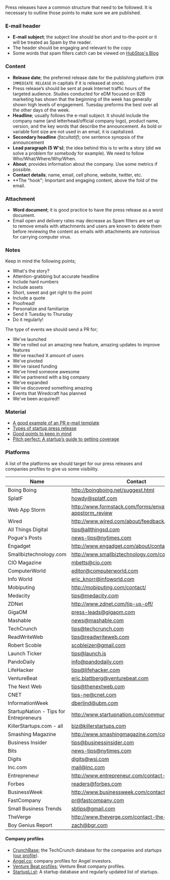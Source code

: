 Press releases have a common structure that need to be followed. It is necessary to outline those points to make sure we are published.

### E-mail header

* **E-mail subject**; the subject line should be short and to-the-point or it will be treated as Spam by the reader.
* The header should be engaging and relevant to the copy
* Some words that spam filters catch can be viewed on [HubStop's Blog](http://blog.hubspot.com/blog/tabid/6307/bid/30684/The-Ultimate-List-of-Email-SPAM-Trigger-Words.aspx)


### Content

* **Release date**; the preferred release date for the publishing platform (`FOR IMMEDIATE RELEASE` in capitals if it is released at once).
* Press release’s should be sent at peak Internet traffic hours of the targeted audience. Studies conducted for eDM focused on B2B marketing has shown that the beginning of the week has generally shown high levels of engagement. Tuesday preforms the best over all the other days of the week.
* **Headline**; usually follows the e-mail subject. It should include the company name (and letterhead/official company logo), product name, version, and the key words that describe the announcement. As bold or variable font size are not used in an email, it is capitalized.
* **Secondary headline** *(facultatif)*; one sentence synopsis of the announcement
* **Lead paragraph (5 W's)**; the idea behind this is to write a story (did we solve a problem for somebody for example). We need to follow Who/What/Where/Why/When.
* **About**; provides information about the company. Use some metrics if possible.
* **Contact details**; name, email, cell phone, website, twitter, etc.
* **The "hook"; Important and engaging content, above the fold of the email. 

### Attachment

* **Word document**; it is good practice to have the press release as a word document.
* Email open and delivery rates may decrease as Spam filters are set up to remove emails with attachments and users are known to delete them before reviewing the content as emails with attachments are notorious for carrying computer virus.

### Notes

Keep in mind the following points;

* What's the story?
* Attention-grabbing but accurate headline
* Include hard numbers
* Include assets
* Short, sweet and get right to the point
* Include a quote
* Proofread!
* Personalize and familiarize
* Send it Tuesday to Thursday
* Do it regularly!

The type of events we should send a PR for;

* We've launched
* We've rolled out an amazing new feature, amazing updates to improve features
* We've reached X amount of users
* We've pivoted
* We've raised funding
* We've hired someone awesome
* We've partnered with a big company
* We've expanded
* We've discovered something amazing
* Events that Wiredcraft has planned
* We've been acquired!!

### Material

* [A good example of an PR e-mail template](http://cl.ly/470c1T0e1q0X401K311c/o)
* [Types of startup press release](http://pitchpigeon.com/blog/the-10-types-of-startup-press-release.html)
* [Good points to keep in mind](http://pitchpigeon.com/blog/10-rules-for-perfect-startup-press-releases.html)
* [Pitch perfect: A startup’s guide to getting coverage](http://thenextweb.com/media/2011/08/21/pitch-perfect-a-startups-guide-to-getting-coverage/)

### Platforms
A list of the platforms we should target for our press releases and companies profiles to give us some visibility.

Name | Contact | URL
----- | ----- | -----
Boing Boing | http://boingboing.net/suggest.html | http://boingboing.net/
SplatF | howdy@splatf.com | http://splatf.com
Web App Storm | http://www.formstack.com/forms/envato-appstorm_review | http://web.appstorm.net/
Wired | http://www.wired.com/about/feedback/ | http://wired.com
All Things Digital | tips@allthingsd.com | http://allthingsd.com/
Pogue's Posts | news-tips@nytimes.com | http://pogue.blogs.nytimes.com/
Engadget | http://www.engadget.com/about/contact/ | http://engadget.com
Smallbiztechnology.com | http://www.smallbiztechnology.com/contact/ | 
CIO Magazine | mbetts@cio.com | http://www.cio.com/
ComputerWorld | editor@computerworld.com | http://www.computerworld.com/
Info World | eric_knorr@infoworld.com | http://www.infoworld.com/
Mobiputing | http://mobiputing.com/contact/ | http://mobiputing.com
Medacity | tips@medacity.com | http://medacity.com
ZDNet | http://www.zdnet.com/tip-us-off/ | http://zdnet.com
GigaOM | press-leads@gigaom.com | http://gigaom.com/
Mashable | news@mashable.com | http://mashable.com/
TechCrunch | tips@techcrunch.com | http://techcrunch.com/
ReadWriteWeb | tips@readwriteweb.com | http://readwrite.com/
Robert Scoble | scobleizer@gmail.com | http://scobleizer.com/
Launch Ticker | tips@launch.is | http://launch.co/#/rooms/Ticker
PandoDaily | info@pandodaily.com | http://pandodaily.com
LifeHacker | tips@lifehacker.com | http://lifehacker.com
VentureBeat | eric.blattberg@venturebeat.com | http://venturebeat.com/
The Next Web | tips@thenextweb.com | http://thenextweb.com/market
CNET | tips-ne@cnet.com | http://www.cnet.com/
InformationWeek | dberlind@ubm.com | http://www.informationweek.com
StartupNation - Tips for Entrepreneurs | http://www.startupnation.com/community/contact.php | http://www.startupnation.com/
KillerStartups.com - all | biz@killerstartups.com | http://www.killerstartups.com/
Smashing Magazine | http://www.smashingmagazine.com/contact/ | http://smashingmagazine.com
Business Insider | tips@businessinsider.com | http://businessinsider.com
Bits | news-tips@nytimes.com | http://bits.blogs.nytimes.com/
Digits | digits@wsj.com | http://blogs.wsj.com/digits/
Inc.com | mail@inc.com | http://inc.com
Entrepreneur | http://www.entrepreneur.com/contact-editors.php | http://www.entrepreneur.com/
Forbes | readers@forbes.com | http://forbes.com
BusinessWeek | http://www.businessweek.com/contact | http://www.businessweek.com/
FastCompany | pr@fastcompany.com | http://fastcompany.com
Small Business Trends | sbtips@gmail.com | http://smallbiztrends.com/
TheVerge | http://www.theverge.com/contact-the-verge | http://theverge.com
Boy Genius Report | zach@bgr.com | http://bgr.com/

#### Company profiles

* [CrunchBase](http://www.crunchbase.com/); the TechCrunch database for the companies and startups ([our profile](http://www.crunchbase.com/company/wiredcraft)).
* [Angel.co](http://Angel.co); company profiles for Angel investors.
* [Venture Beat profiles](http://www.vbprofiles.com/); Venture Beat company profiles.
* [StartupLi.st](http://www.startupli.st/): A startup database and regularly updated list of startups.
